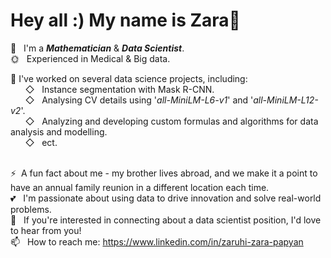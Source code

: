 # Hey all :) My name is Zara👋

🌱 &nbsp; I'm a **_Mathematician_** & **_Data Scientist_**.<br>
🌞 &nbsp; Experienced in Medical & Big data. <br>

&#x1F34E; I've worked on several data science projects, including: <br>
 &nbsp; &nbsp; &nbsp; ◇ &nbsp; Instance segmentation with Mask R-CNN. <br>
 &nbsp; &nbsp; &nbsp; &#9671; &nbsp; Analysing CV details using '_all-MiniLM-L6-v1_' and '_all-MiniLM-L12-v2_'. <br>
 &nbsp; &nbsp; &nbsp; &#9671; &nbsp; Analyzing and developing custom formulas and algorithms for data analysis and modelling.  <br>
 &nbsp; &nbsp; &nbsp; &#9671; &nbsp; ect.
 <br><br> 

⚡&nbsp; A fun fact about me - my brother lives abroad, and we make it a point to have an annual family reunion in a different location each time.
<br>
💕 &nbsp; I'm passionate about using data to drive innovation and solve real-world problems. <br>
🍓 &nbsp; If you're interested in connecting about a data scientist position, I'd love to hear from you! <br>
📫 &nbsp; How to reach me: https://www.linkedin.com/in/zaruhi-zara-papyan
